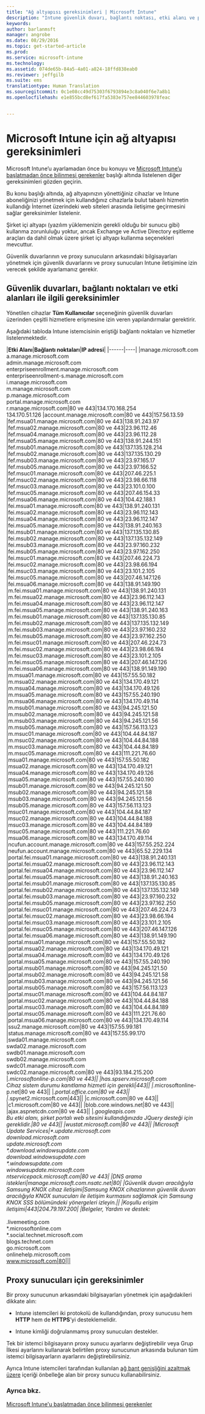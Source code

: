 ```yaml
---
title: "Ağ altyapısı gereksinimleri | Microsoft Intune"
description: "Intune güvenlik duvarı, bağlantı noktası, etki alanı ve proxy sunucusu gereksinimleri"
keywords: 
author: barlanmsft
manager: angrobe
ms.date: 08/29/2016
ms.topic: get-started-article
ms.prod: 
ms.service: microsoft-intune
ms.technology: 
ms.assetid: 074de65b-84a5-4a01-a824-18ffd838eab0
ms.reviewer: jeffgilb
ms.suite: ems
translationtype: Human Translation
ms.sourcegitcommit: 0c1e08cc49d75303f6793894e3c8a040f6e7a8b1
ms.openlocfilehash: e1e855bcd8ef617fa5383e757ee844603978feac


---
```


# Microsoft Intune için ağ altyapısı gereksinimleri
Microsoft Intune’u ayarlamadan önce bu konuyu ve [Microsoft Intune’u başlatmadan önce bilinmesi gerekenler](what-to-know-before-you-start-microsoft-intune.md) başlığı altında listelenen diğer gereksinimleri gözden geçirin.

Bu konu başlığı altında, ağ altyapınızın yönettiğiniz cihazlar ve Intune aboneliğinizi yönetmek için kullandığınız cihazlarla bulut tabanlı hizmetin kullandığı İnternet üzerindeki web siteleri arasında iletişime geçirmesini sağlar gereksinimler listelenir.

Şirket içi altyapı (yazılım yüklemenizin gerekli olduğu bir sunucu gibi) kullanma zorunluluğu yoktur, ancak Exchange ve Active Directory eşitleme araçları da dahil olmak üzere şirket içi altyapı kullanma seçenekleri mevcuttur.

Güvenlik duvarlarının ve proxy sunucuların arkasındaki bilgisayarları yönetmek için güvenlik duvarlarını ve proxy sunucuları Intune iletişimine izin verecek şekilde ayarlamanız gerekir.

## Güvenlik duvarları, bağlantı noktaları ve etki alanları ile ilgili gereksinimler
Yönetilen cihazlar **Tüm Kullanıcılar** seçeneğinin güvenlik duvarları üzerinden çeşitli hizmetlere erişmesine izin veren yapılandırmalar gerektirir.

Aşağıdaki tabloda Intune istemcisinin eriştiği bağlantı noktaları ve hizmetler listelenmektedir.


|**Etki Alanı**|**Bağlantı noktaları**|**IP adresi**|
|------|----|
|manage.microsoft.com<br>a.manage.microsoft.com<br>admin.manage.microsoft.com<br>enterpriseenrollment.manage.microsoft.com<br>enterpriseenrollment-s.manage.microsoft.com<br>i.manage.microsoft.com<br>m.manage.microsoft.com<br>p.manage.microsoft.com<br>portal.manage.microsoft.com<br>r.manage.microsoft.com|80 ve 443|134.170.168.254<br>134.170.51.126
|account.manage.microsoft.com|80 ve 443|157.56.13.59
|fef.msua01.manage.microsoft.com|80 ve 443|138.91.243.97
|fef.msua02.manage.microsoft.com|80 ve 443|23.96.112.46
|fef.msua04.manage.microsoft.com|80 ve 443|23.96.112.28
|fef.msua05.manage.microsoft.com|80 ve 443|138.91.244.151
|fef.msub01.manage.microsoft.com|80 ve 443|137.135.128.214
|fef.msub02.manage.microsoft.com|80 ve 443|137.135.130.29
|fef.msub03.manage.microsoft.com|80 ve 443|23.97.165.17
|fef.msub05.manage.microsoft.com|80 ve 443|23.97.166.52
|fef.msuc01.manage.microsoft.com|80 ve 443|207.46.225.1
|fef.msuc02.manage.microsoft.com|80 ve 443|23.98.66.118
|fef.msuc03.manage.microsoft.com|80 ve 443|23.101.0.100
|fef.msuc05.manage.microsoft.com|80 ve 443|207.46.154.33
|fef.msua06.manage.microsoft.com|80 ve 443|104.42.188.1
|fei.msua01.manage.microsoft.com|80 ve 443|138.91.240.131
|fei.msua02.manage.microsoft.com|80 ve 443|23.96.112.143
|fei.msua04.manage.microsoft.com|80 ve 443|23.96.112.147
|fei.msua05.manage.microsoft.com|80 ve 443|138.91.240.163
|fei.msub01.manage.microsoft.com|80 ve 443|137.135.130.85
|fei.msub02.manage.microsoft.com|80 ve 443|137.135.132.149
|fei.msub03.manage.microsoft.com|80 ve 443|23.97.160.232
|fei.msub05.manage.microsoft.com|80 ve 443|23.97.162.250
|fei.msuc01.manage.microsoft.com|80 ve 443|207.46.224.73
|fei.msuc02.manage.microsoft.com|80 ve 443|23.98.66.194
|fei.msuc03.manage.microsoft.com|80 ve 443|23.101.2.105
|fei.msuc05.manage.microsoft.com|80 ve 443|207.46.147.126
|fei.msua06.manage.microsoft.com|80 ve 443|138.91.149.190
|m.fei.msua01.manage.microsoft.com|80 ve 443|138.91.240.131
|m.fei.msua02.manage.microsoft.com|80 ve 443|23.96.112.143
|m.fei.msua04.manage.microsoft.com|80 ve 443|23.96.112.147
|m.fei.msua05.manage.microsoft.com|80 ve 443|138.91.240.163
|m.fei.msub01.manage.microsoft.com|80 ve 443|137.135.130.85
|m.fei.msub02.manage.microsoft.com|80 ve 443|137.135.132.149
|m.fei.msub03.manage.microsoft.com|80 ve 443|23.97.160.232
|m.fei.msub05.manage.microsoft.com|80 ve 443|23.97.162.250
|m.fei.msuc01.manage.microsoft.com|80 ve 443|207.46.224.73
|m.fei.msuc02.manage.microsoft.com|80 ve 443|23.98.66.194
|m.fei.msuc03.manage.microsoft.com|80 ve 443|23.101.2.105
|m.fei.msuc05.manage.microsoft.com|80 ve 443|207.46.147.126
|m.fei.msua06.manage.microsoft.com|80 ve 443|138.91.149.190
|m.msua01.manage.microsoft.com|80 ve 443|157.55.50.182
|m.msua02.manage.microsoft.com|80 ve 443|134.170.49.121
|m.msua04.manage.microsoft.com|80 ve 443|134.170.49.126
|m.msua05.manage.microsoft.com|80 ve 443|157.55.240.190
|m.msua06.manage.microsoft.com|80 ve 443|134.170.49.114
|m.msub01.manage.microsoft.com|80 ve 443|94.245.121.50
|m.msub02.manage.microsoft.com|80 ve 443|94.245.121.58
|m.msub03.manage.microsoft.com|80 ve 443|94.245.121.56
|m.msub05.manage.microsoft.com|80 ve 443|157.56.113.123
|m.msuc01.manage.microsoft.com|80 ve 443|104.44.84.187
|m.msuc02.manage.microsoft.com|80 ve 443|104.44.84.188
|m.msuc03.manage.microsoft.com|80 ve 443|104.44.84.189
|m.msuc05.manage.microsoft.com|80 ve 443|111.221.76.60
|msua01.manage.microsoft.com|80 ve 443|157.55.50.182
|msua02.manage.microsoft.com|80 ve 443|134.170.49.121
|msua04.manage.microsoft.com|80 ve 443|134.170.49.126
|msua05.manage.microsoft.com|80 ve 443|157.55.240.190
|msub01.manage.microsoft.com|80 ve 443|94.245.121.50
|msub02.manage.microsoft.com|80 ve 443|94.245.121.58
|msub03.manage.microsoft.com|80 ve 443|94.245.121.56
|msub05.manage.microsoft.com|80 ve 443|157.56.113.123
|msuc01.manage.microsoft.com|80 ve 443|104.44.84.187
|msuc02.manage.microsoft.com|80 ve 443|104.44.84.188
|msuc03.manage.microsoft.com|80 ve 443|104.44.84.189
|msuc05.manage.microsoft.com|80 ve 443|111.221.76.60
|msua06.manage.microsoft.com|80 ve 443|134.170.49.114
|ncufun.account.manage.microsoft.com|80 ve 443|157.55.252.224
|neufun.account.manage.microsoft.com|80 ve 443|65.52.229.134
|portal.fei.msua01.manage.microsoft.com|80 ve 443|138.91.240.131
|portal.fei.msua02.manage.microsoft.com|80 ve 443|23.96.112.143
|portal.fei.msua04.manage.microsoft.com|80 ve 443|23.96.112.147
|portal.fei.msua05.manage.microsoft.com|80 ve 443|138.91.240.163
|portal.fei.msub01.manage.microsoft.com|80 ve 443|137.135.130.85
|portal.fei.msub02.manage.microsoft.com|80 ve 443|137.135.132.149
|portal.fei.msub03.manage.microsoft.com|80 ve 443|23.97.160.232
|portal.fei.msub05.manage.microsoft.com|80 ve 443|23.97.162.250
|portal.fei.msuc01.manage.microsoft.com|80 ve 443|207.46.224.73
|portal.fei.msuc02.manage.microsoft.com|80 ve 443|23.98.66.194
|portal.fei.msuc03.manage.microsoft.com|80 ve 443|23.101.2.105
|portal.fei.msuc05.manage.microsoft.com|80 ve 443|207.46.147.126
|portal.fei.msua06.manage.microsoft.com|80 ve 443|138.91.149.190
|portal.msua01.manage.microsoft.com|80 ve 443|157.55.50.182
|portal.msua02.manage.microsoft.com|80 ve 443|134.170.49.121
|portal.msua04.manage.microsoft.com|80 ve 443|134.170.49.126
|portal.msua05.manage.microsoft.com|80 ve 443|157.55.240.190
|portal.msub01.manage.microsoft.com|80 ve 443|94.245.121.50
|portal.msub02.manage.microsoft.com|80 ve 443|94.245.121.58
|portal.msub03.manage.microsoft.com|80 ve 443|94.245.121.56
|portal.msub05.manage.microsoft.com|80 ve 443|157.56.113.123
|portal.msuc01.manage.microsoft.com|80 ve 443|104.44.84.187
|portal.msuc02.manage.microsoft.com|80 ve 443|104.44.84.188
|portal.msuc03.manage.microsoft.com|80 ve 443|104.44.84.189
|portal.msuc05.manage.microsoft.com|80 ve 443|111.221.76.60
|portal.msua06.manage.microsoft.com|80 ve 443|134.170.49.114
|ssu2.manage.microsoft.com|80 ve 443|157.55.99.181
|status.manage.microsoft.com|80 ve 443|157.55.99.170
|swda01.manage.microsoft.com<br>swda02.manage.microsoft.com<br>swdb01.manage.microsoft.com<br>swdb02.manage.microsoft.com<br>swdc01.manage.microsoft.com<br>swdc02.manage.microsoft.com|80 ve 443|93.184.215.200
|*.microsoftonline-p.com|80 ve 443||
|has.spserv.microsoft.com<br>Cihaz sistem durumu kanıtlama hizmeti için gerekli|443||
|*.microsoftonline-p.net|80 ve 443||
|*.portal.office.com|80 ve 443||
|*.spynet2.microsoft.com|443||
|c.microsoft.com|80 ve 443||
|c1.microsoft.com|80 ve 443||
|blob.core.windows.net|80 ve 443||
|ajax.aspnetcdn.com|80 ve 443||
|*.googleapis.com<br>Bu etki alanı, şirket portalı web sitesini kullandığınızda JQuery desteği için gereklidir.|80 ve 443||
|wustat.microsoft.com|80 ve 443||
|Microsoft Update Services|\*.update.microsoft.com<br>download.microsoft.com<br>update.microsoft.com<br>\*.download.windowsupdate.com<br>download.windowsupdate.com<br>\*.windowsupdate.com<br>windowsupdate.microsoft.com<br>ntservicepack.microsoft.com|80 ve 443|
|DNS arama istekleri|manage.microsoft.com.nsatc.net|80|
|Güvenlik duvarı aracılığıyla Samsung KNOX cihaz iletişimi|Samsung KNOX cihazlarının güvenlik duvarı aracılığıyla KNOX sunucuları ile iletişim kurmasını sağlamak için Samsung KNOX SSS bölümündeki yönergeleri izleyin.||
|Koşullu erişim iletişimi|443|204.79.197.200|
|Belgeler, Yardım ve destek:</br></br>*.livemeeting.com<br>\*.microsoftonline.com<br>\*.social.technet.microsoft.com<br>blogs.technet.com<br>go.microsoft.com<br>onlinehelp.microsoft.com<br>www.microsoft.com|80|||



## Proxy sunucuları için gereksinimler
Bir proxy sunucunun arkasındaki bilgisayarları yönetmek için aşağıdakileri dikkate alın:

-   Intune istemcileri iki protokolü de kullandığından, proxy sunucusu hem **HTTP** hem de **HTTPS**’yi desteklemelidir.

-   Intune kimliği doğrulanmamış proxy sunucuları destekler.

Tek bir istemci bilgisayarın proxy sunucu ayarlarını değiştirebilir veya Grup İlkesi ayarlarını kullanarak belirtilen proxy sunucunun arkasında bulunan tüm istemci bilgisayarların ayarlarını değiştirebilirsiniz.

Ayrıca Intune istemcileri tarafından kullanılan [ağ bant genişliğini azaltmak üzere](network-bandwidth-use.md) içeriği önbelleğe alan bir proxy sunucu kullanabilirsiniz.


### Ayrıca bkz.
[Microsoft Intune'u başlatmadan önce bilinmesi gerekenler](what-to-know-before-you-start-microsoft-intune.md)



<!--HONumber=Aug16_HO5-->


